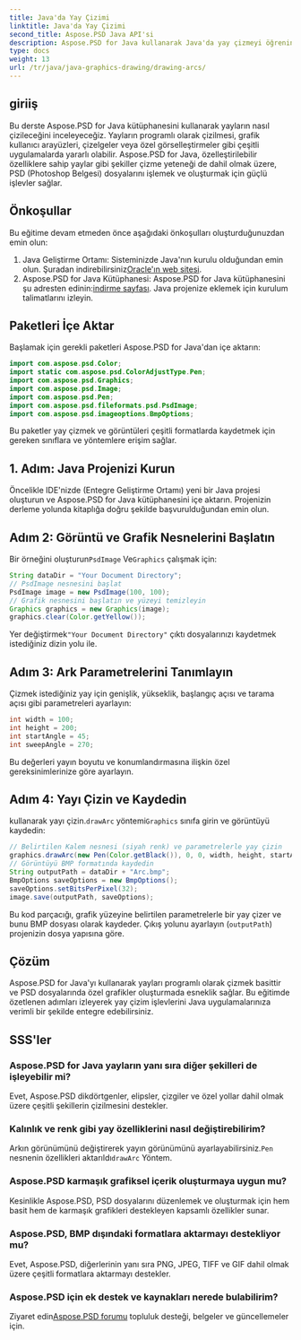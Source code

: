 ```yaml
---
title: Java'da Yay Çizimi
linktitle: Java'da Yay Çizimi
second_title: Aspose.PSD Java API'si
description: Aspose.PSD for Java kullanarak Java'da yay çizmeyi öğrenin. Grafiksel uygulamalar için kod örnekleri içeren adım adım eğitim.
type: docs
weight: 13
url: /tr/java/java-graphics-drawing/drawing-arcs/
---
```

## giriiş
Bu derste Aspose.PSD for Java kütüphanesini kullanarak yayların nasıl çizileceğini inceleyeceğiz. Yayların programlı olarak çizilmesi, grafik kullanıcı arayüzleri, çizelgeler veya özel görselleştirmeler gibi çeşitli uygulamalarda yararlı olabilir. Aspose.PSD for Java, özelleştirilebilir özelliklere sahip yaylar gibi şekiller çizme yeteneği de dahil olmak üzere, PSD (Photoshop Belgesi) dosyalarını işlemek ve oluşturmak için güçlü işlevler sağlar.
## Önkoşullar
Bu eğitime devam etmeden önce aşağıdaki önkoşulları oluşturduğunuzdan emin olun:
1.  Java Geliştirme Ortamı: Sisteminizde Java'nın kurulu olduğundan emin olun. Şuradan indirebilirsiniz[Oracle'ın web sitesi](https://www.oracle.com/java/).
2.  Aspose.PSD for Java Kütüphanesi: Aspose.PSD for Java kütüphanesini şu adresten edinin:[indirme sayfası](https://releases.aspose.com/psd/java/). Java projenize eklemek için kurulum talimatlarını izleyin.
## Paketleri İçe Aktar
Başlamak için gerekli paketleri Aspose.PSD for Java'dan içe aktarın:
```java
import com.aspose.psd.Color;
import static com.aspose.psd.ColorAdjustType.Pen;
import com.aspose.psd.Graphics;
import com.aspose.psd.Image;
import com.aspose.psd.Pen;
import com.aspose.psd.fileformats.psd.PsdImage;
import com.aspose.psd.imageoptions.BmpOptions;
```
Bu paketler yay çizmek ve görüntüleri çeşitli formatlarda kaydetmek için gereken sınıflara ve yöntemlere erişim sağlar.
## 1. Adım: Java Projenizi Kurun
Öncelikle IDE'nizde (Entegre Geliştirme Ortamı) yeni bir Java projesi oluşturun ve Aspose.PSD for Java kütüphanesini içe aktarın. Projenizin derleme yolunda kitaplığa doğru şekilde başvurulduğundan emin olun.
## Adım 2: Görüntü ve Grafik Nesnelerini Başlatın
 Bir örneğini oluşturun`PsdImage` Ve`Graphics` çalışmak için:
```java
String dataDir = "Your Document Directory";
// PsdImage nesnesini başlat
PsdImage image = new PsdImage(100, 100);
// Grafik nesnesini başlatın ve yüzeyi temizleyin
Graphics graphics = new Graphics(image);
graphics.clear(Color.getYellow());
```
 Yer değiştirmek`"Your Document Directory"` çıktı dosyalarınızı kaydetmek istediğiniz dizin yolu ile.
## Adım 3: Ark Parametrelerini Tanımlayın
Çizmek istediğiniz yay için genişlik, yükseklik, başlangıç açısı ve tarama açısı gibi parametreleri ayarlayın:
```java
int width = 100;
int height = 200;
int startAngle = 45;
int sweepAngle = 270;
```
Bu değerleri yayın boyutu ve konumlandırmasına ilişkin özel gereksinimlerinize göre ayarlayın.
## Adım 4: Yayı Çizin ve Kaydedin
 kullanarak yayı çizin.`drawArc` yöntemi`Graphics` sınıfa girin ve görüntüyü kaydedin:
```java
// Belirtilen Kalem nesnesi (siyah renk) ve parametrelerle yay çizin
graphics.drawArc(new Pen(Color.getBlack()), 0, 0, width, height, startAngle, sweepAngle);
// Görüntüyü BMP formatında kaydedin
String outputPath = dataDir + "Arc.bmp";
BmpOptions saveOptions = new BmpOptions();
saveOptions.setBitsPerPixel(32);
image.save(outputPath, saveOptions);
```
Bu kod parçacığı, grafik yüzeyine belirtilen parametrelerle bir yay çizer ve bunu BMP dosyası olarak kaydeder. Çıkış yolunu ayarlayın (`outputPath`) projenizin dosya yapısına göre.

## Çözüm
Aspose.PSD for Java'yı kullanarak yayları programlı olarak çizmek basittir ve PSD dosyalarında özel grafikler oluşturmada esneklik sağlar. Bu eğitimde özetlenen adımları izleyerek yay çizim işlevlerini Java uygulamalarınıza verimli bir şekilde entegre edebilirsiniz.

## SSS'ler
### Aspose.PSD for Java yayların yanı sıra diğer şekilleri de işleyebilir mi?
Evet, Aspose.PSD dikdörtgenler, elipsler, çizgiler ve özel yollar dahil olmak üzere çeşitli şekillerin çizilmesini destekler.
### Kalınlık ve renk gibi yay özelliklerini nasıl değiştirebilirim?
 Arkın görünümünü değiştirerek yayın görünümünü ayarlayabilirsiniz.`Pen` nesnenin özellikleri aktarıldı`drawArc` Yöntem.
### Aspose.PSD karmaşık grafiksel içerik oluşturmaya uygun mu?
Kesinlikle Aspose.PSD, PSD dosyalarını düzenlemek ve oluşturmak için hem basit hem de karmaşık grafikleri destekleyen kapsamlı özellikler sunar.
### Aspose.PSD, BMP dışındaki formatlara aktarmayı destekliyor mu?
Evet, Aspose.PSD, diğerlerinin yanı sıra PNG, JPEG, TIFF ve GIF dahil olmak üzere çeşitli formatlara aktarmayı destekler.
### Aspose.PSD için ek destek ve kaynakları nerede bulabilirim?
 Ziyaret edin[Aspose.PSD forumu](https://forum.aspose.com/c/psd/34) topluluk desteği, belgeler ve güncellemeler için.